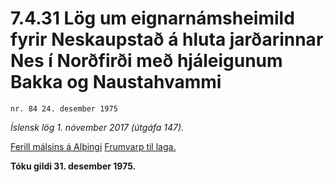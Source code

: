 # 7.4.31 Lög um eignarnámsheimild fyrir Neskaupstað á hluta jarðarinnar Nes í Norðfirði með hjáleigunum Bakka og Naustahvammi

`nr. 84 24. desember 1975`

_Íslensk lög 1. nóvember 2017 (útgáfa 147)._

[Ferill málsins á Alþingi](https://www.althingi.is/thingstorf/thingmalalistar-eftir-thingum/ferill/?ltg=97&mnr=57)
[Frumvarp til laga.](https://www.althingi.is/altext/97/s/pdf/0061.pdf)

**Tóku gildi 31. desember 1975.**

